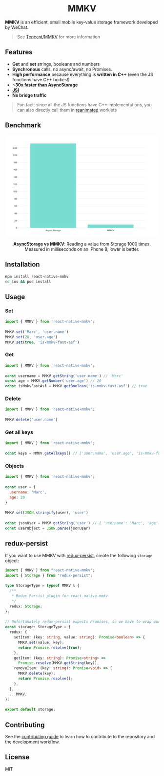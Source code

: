 <div align="center">
  <h1>MMKV</h1>
</div>

**MMKV** is an efficient, small mobile key-value storage framework developed by WeChat.

> See [Tencent/MMKV](https://github.com/Tencent/MMKV) for more information

## Features

* **Get** and **set** strings, booleans and numbers
* **Synchronous** calls, no async/await, no Promises.
* **High performance** because everything is **written in C++** (even the JS functions have C++ bodies!)
* **~30x faster than AsyncStorage**
* [**JSI**](https://github.com/react-native-community/discussions-and-proposals/issues/91)
* **No bridge traffic**

> Fun fact: since all the JS functions have C++ implementations, you can also directly call them in [reanimated](https://github.com/software-mansion/react-native-reanimated) worklets

## Benchmark

<div align="center">
  <img src="./img/benchmark_1000_get.png" />
  <p>
    <b>AsyncStorage vs MMKV</b>: Reading a value from Storage 1000 times. <br/>
    Measured in milliseconds on an iPhone 8, lower is better.
  </p>
</div>

## Installation

```sh
npm install react-native-mmkv
cd ios && pod install
```

## Usage

### Set

```js
import { MMKV } from 'react-native-mmkv';

MMKV.set('Marc', 'user.name')
MMKV.set(20, 'user.age')
MMKV.set(true, 'is-mmkv-fast-asf')
```

### Get

```js
import { MMKV } from 'react-native-mmkv';

const username = MMKV.getString('user.name') // 'Marc'
const age = MMKV.getNumber('user.age') // 20
const isMmkvFastAsf = MMKV.getBoolean('is-mmkv-fast-asf') // true
```

### Delete

```js
import { MMKV } from 'react-native-mmkv';

MMKV.delete('user.name')
```

### Get all keys

```js
import { MMKV } from 'react-native-mmkv';

const keys = MMKV.getAllKeys() // ['user.name', 'user.age', 'is-mmkv-fast-asf']
```

### Objects

```js
import { MMKV } from 'react-native-mmkv';

const user = {
  username: 'Marc',
  age: 20
}

MMKV.set(JSON.stringify(user), 'user')

const jsonUser = MMKV.getString('user') // { 'username': 'Marc', 'age': 20 }
const userObject = JSON.parse(jsonUser)
```

## redux-persist

If you want to use MMKV with [redux-persist](https://github.com/rt2zz/redux-persist), create the following `storage` object:

```ts
import { MMKV } from "react-native-mmkv";
import { Storage } from "redux-persist";

type StorageType = typeof MMKV & {
  /**
   * Redux Persist plugin for react-native-mmkv
   */
  redux: Storage;
};

// Unfortunately redux-persist expects Promises, so we have to wrap our sync calls with Promise resolvers/rejecters
const storage: StorageType = {
  redux: {
    setItem: (key: string, value: string): Promise<boolean> => {
      MMKV.set(value, key);
      return Promise.resolve(true);
    },
    getItem: (key: string): Promise<string> =>
      Promise.resolve(MMKV.getString(key)),
    removeItem: (key: string): Promise<void> => {
      MMKV.delete(key);
      return Promise.resolve();
    },
  },
  ...MMKV,
};

export default storage;
```

## Contributing

See the [contributing guide](CONTRIBUTING.md) to learn how to contribute to the repository and the development workflow.

## License

MIT
